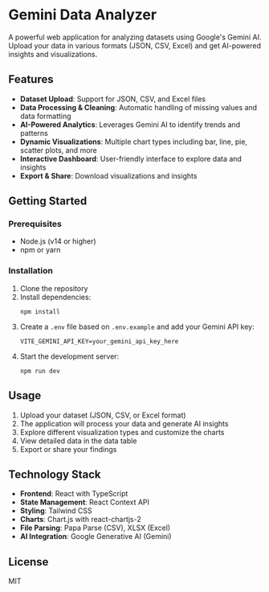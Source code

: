 # Gemini Data Analyzer

A powerful web application for analyzing datasets using Google's Gemini AI. Upload your data in various formats (JSON, CSV, Excel) and get AI-powered insights and visualizations.

## Features

- **Dataset Upload**: Support for JSON, CSV, and Excel files
- **Data Processing & Cleaning**: Automatic handling of missing values and data formatting
- **AI-Powered Analytics**: Leverages Gemini AI to identify trends and patterns
- **Dynamic Visualizations**: Multiple chart types including bar, line, pie, scatter plots, and more
- **Interactive Dashboard**: User-friendly interface to explore data and insights
- **Export & Share**: Download visualizations and insights

## Getting Started

### Prerequisites

- Node.js (v14 or higher)
- npm or yarn

### Installation

1. Clone the repository
2. Install dependencies:
   ```
   npm install
   ```
3. Create a `.env` file based on `.env.example` and add your Gemini API key:
   ```
   VITE_GEMINI_API_KEY=your_gemini_api_key_here
   ```
4. Start the development server:
   ```
   npm run dev
   ```

## Usage

1. Upload your dataset (JSON, CSV, or Excel format)
2. The application will process your data and generate AI insights
3. Explore different visualization types and customize the charts
4. View detailed data in the data table
5. Export or share your findings

## Technology Stack

- **Frontend**: React with TypeScript
- **State Management**: React Context API
- **Styling**: Tailwind CSS
- **Charts**: Chart.js with react-chartjs-2
- **File Parsing**: Papa Parse (CSV), XLSX (Excel)
- **AI Integration**: Google Generative AI (Gemini)

## License

MIT